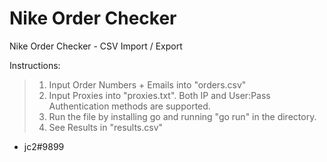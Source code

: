 # Nike Order Checker
Nike Order Checker - CSV Import / Export

Instructions:
> 1. Input Order Numbers + Emails into "orders.csv"
> 2. Input Proxies into "proxies.txt". Both IP and User:Pass Authentication methods are supported.
> 3. Run the file by installing go and running "go run" in the directory.
> 4. See Results in "results.csv"


- jc2#9899
